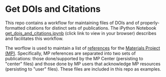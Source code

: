 # Get DOIs and Citations

This repo contains a workflow for maintaining files of DOIs and of
properly-formatted citations for distinct sets of publications. The iPython
Notebook
[get_dois_and_citations.ipynb](http://nbviewer.ipython.org/github/dwinston/dois-and-citations-from-raw/blob/master/get_dois_and_citations.ipynb) (click link to view in your browser)
describes and facilitates this workflow.

The worflow is used to maintain a list of
[references](https://materialsproject.org/wiki/index.php/References) for the
[Materials Project (MP)](https://materialsproject.org). Specifically, MP references are separated into
two sets of publications: those done/supported by the MP Center (persisting to
"center" files) and those done by MP users that acknowledge MP resources
(persisting to "user" files). These files are included in this repo as examples.
